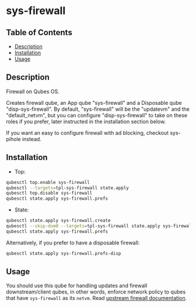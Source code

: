 # sys-firewall

## Table of Contents

* [Description](#description)
* [Installation](#installation)
* [Usage](#usage)

## Description

Firewall on Qubes OS.

Creates firewall qube, an App qube "sys-firewall" and a Disposable qube
"disp-sys-firewall". By default, "sys-firewall" will be the "updatevm" and the
"default_netvm", but you can configure "disp-sys-firewall" to take on these
roles if you prefer, later instructed in the installation section below.

If you want an easy to configure firewall with ad blocking, checkout
sys-pihole instead.

## Installation

- Top:
```sh
qubesctl top.enable sys-firewall
qubesctl --targets=tpl-sys-firewall state.apply
qubesctl top.disable sys-firewall
qubesctl state.apply sys-firewall.prefs
```

- State:
```sh
qubesctl state.apply sys-firewall.create
qubesctl --skip-dom0 --targets=tpl-sys-firewall state.apply sys-firewall.install
qubesctl state.apply sys-firewall.prefs
```

Alternatively, if you prefer to have a disposable firewall:
```sh
qubesctl state.apply sys-firewall.prefs-disp
```

## Usage

You should use this qube for handling updates and firewall downstream/client
qubes, in other words, enforce network policy to qubes that have
`sys-firewall` as its `netvm`. Read [upstream firewall
documentation](https://www.qubes-os.org/doc/firewall/).
